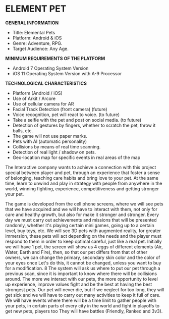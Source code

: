 # ELEMENT PET

**GENERAL INFORMATION**
- Title: Elemental Pets
- Platform: Android & iOS
- Genre: Adventure, RPG.
- Target Audience: Any Age.

**MINIMUM REQUIREMENTS OF THE PLATFORM**
- Android 7 Operating System Version
- iOS 11 Operating System Version with A-9 Processor

**TECHNOLOGICAL CHARACTERISTICS**
- Platform (Android / iOS)
- Use of Arkit / Arcore
- Use of cellular camera for AR
- Facial Track Detection (front camera) (future)
- Voice recognition, pet will react to voice. (to future)
- Take a selfie with the pet and post on social media. (to future)
- Detection of gestures by fingers, whether to scratch the pet, throw it
balls, etc.
- The game will not use paper marks.
- Pets with AI (automatic personality)
- Collisions by means of real time scanning.
- Detection of real light / shadow on pets.
- Geo-location map for specific events in real areas
of the map

The Interactive company wants to achieve a connection with this project
special between player and pet, through an experience that
foster a sense of belonging, teaching care habits and
bring love to your pet. At the same time, learn to unwind and play
in strategy with people from anywhere in the world, winning
fighting, experience, competitiveness and getting stronger
your pet.

The game is developed from the cell phone screens, where we will see
pets that we have acquired and we will have to interact with them,
not only for care and healthy growth, but also for
make it stronger and stronger.
Every day we must carry out achievements and missions that will be presented
randomly, whether it's playing certain mini games, going up to a certain level,
buy toys, etc.
We will see 3D pets with augmented reality, for greater
immersion, these pets will act depending on the needs and
the player must respond to them in order to keep optimal
careful, just like a real pet.
Initially we will have 1 pet, the screen will show us 4 eggs
of different elements (Air, Water, Earth and Fire), then, so that
our pet differs from that of other owners, we can change
the primary, secondary skin color and the color of your eyes once
Let's do this, it cannot be changed, unless you want to buy
for a modification.
8
The system will ask us where to put our pet through a
previous scan, since it is important to know where there will be collisions
around.
The more we interact with our pets, the more
opportunity to level up experience, improve values
fight and be the best at having the best strongest pets.
Our pet will never die, but if we neglect for too long,
they will get sick and we will have to carry out many activities to
keep it full of care.
We will have events where there will be a time limit to gather people
with your pets, in certain parts of every city in the world and fight
in playoffs to get new pets, players too
They will have battles (Friendly, Ranked and 3v3).
